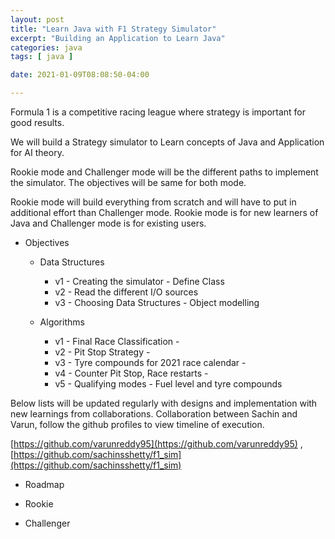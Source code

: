 ```yaml
---
layout: post
title: "Learn Java with F1 Strategy Simulator"
excerpt: "Building an Application to Learn Java"
categories: java
tags: [ java ]

date: 2021-01-09T08:08:50-04:00

---
```


Formula 1 is a competitive racing league where strategy is important for good results.

We will build a Strategy simulator to Learn concepts of Java and Application for AI theory.  

Rookie mode and Challenger mode will be the different paths to implement the simulator. The objectives will be same for both mode.

Rookie mode will build everything from scratch and will have to put in additional effort than Challenger mode. Rookie mode is for new learners of Java and Challenger mode is for existing users.


* Objectives
  * Data Structures
    * v1 - Creating the simulator - Define Class
    * v2 - Read the different I/O sources
    * v3 - Choosing Data Structures - Object modelling

  * Algorithms
    * v1 - Final Race Classification -
    * v2 - Pit Stop Strategy -
    * v3 - Tyre compounds for 2021 race calendar -
    * v4 - Counter Pit Stop, Race restarts -
    * v5 - Qualifying modes - Fuel level and tyre compounds

Below lists will be updated regularly with designs and implementation with new learnings from collaborations. Collaboration between Sachin and Varun, follow the github profiles to view timeline of execution.

[https://github.com/varunreddy95](https://github.com/varunreddy95) ,
[https://github.com/sachinsshetty/f1_sim](https://github.com/sachinsshetty/f1_sim)


* Roadmap

* Rookie

* Challenger

